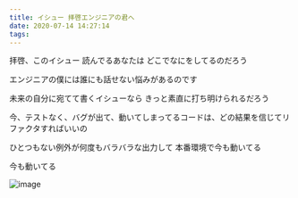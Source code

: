 ```yaml
---
title: イシュー 拝啓エンジニアの君へ
date: 2020-07-14 14:27:14
tags: 
---
```

拝啓、このイシュー 読んでるあなたは
どこでなにをしてるのだろう

エンジニアの僕には誰にも話せない悩みがあるのです

未来の自分に宛てて書くイシューなら
きっと素直に打ち明けられるだろう

今、テストなく、バグが出て、動いてしまってるコードは、どの結果を信じてリファクタすればいいの

ひとつもない例外が何度もバラバラな出力して
本番環境で今も動いてる

今も動いてる

![image](https://user-images.githubusercontent.com/36495149/87444653-056e4a80-c632-11ea-9fc4-dda595427676.jpeg)

